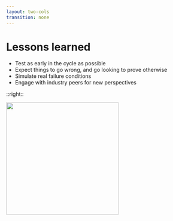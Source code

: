 ```yaml
---
layout: two-cols
transition: none
---
```

# Lessons learned

- Test as early in the cycle as possible
- Expect things to go wrong, and go looking to prove otherwise
- Simulate real failure conditions
- Engage with industry peers for new perspectives

::right::

<img src="/lessons.jpg" width="300px">

<!--
There's a few important things we have taken away from this.

First of all, try not to leave testing until things are further down the track. Break things early, and see what happens. Definitely try and get to it before you have production traffic involved.

Secondly, expect that breaking it will fail spectacularly, and go looking into the logs and output to prove otherwise.

Thirdly, try your best to simulate what a failure could look like in the real world. Whether that is someone unplugging a cable, removing a VLAN or power-cycling a device, the more realistic the more likely you will be to find something wrong.

Lastly, reach out to your peers, many of whom might be in this room, and talk about what problems you're trying to solve and the issues you are facing. There's some amazing people here, and even if you're just looking for validation that you're not completely insane with an approach to a problem, it makes us all better engineers to learn from others success, and failures too.
-->